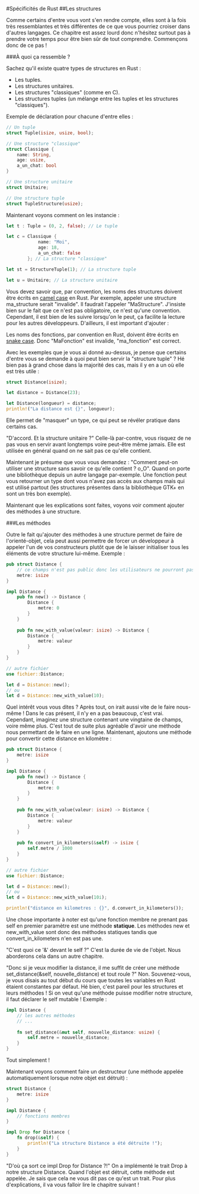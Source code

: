 #Spécificités de Rust
##Les structures

Comme certains d'entre vous vont s'en rendre compte, elles sont à la fois très ressemblantes et très différentes de ce que vous pourriez croiser dans d'autres langages. Ce chapitre est assez lourd donc n'hésitez surtout pas à prendre votre temps pour être bien sûr de tout comprendre. Commençons donc de ce pas !

###À quoi ça ressemble ?

Sachez qu'il existe quatre types de structures en Rust :

 * Les tuples.
 * Les structures unitaires.
 * Les structures "classiques" (comme en C).
 * Les structures tuples (un mélange entre les tuples et les structures "classiques").

Exemple de déclaration pour chacune d'entre elles :

```Rust
// Un tuple
struct Tuple(isize, usize, bool);

// Une structure "classique"
struct Classique {
    name: String,
    age: usize,
    a_un_chat: bool
}

// Une structure unitaire
struct Unitaire;

// Une structure tuple
struct TupleStructure(usize);
```

Maintenant voyons comment on les instancie :

```Rust
let t : Tuple = (0, 2, false); // Le tuple

let c = Classique {
            name: "Moi",
            age: 18,
            a_un_chat: false
        }; // La structure "classique"

let st = StructureTuple(1); // La structure tuple

let u = Unitaire; // La structure unitaire
```

Vous devez savoir que, par convention, les noms des structures doivent être écrits en [camel case](http://fr.wikipedia.org/wiki/CamelCase) en Rust.
Par exemple, appeler une structure ma_structure serait "invalide". Il faudrait l'appeler "MaStructure". J'insiste bien sur le fait que ce n'est pas obligatoire, ce n'est qu'une convention. Cependant, il est bien de les suivre lorsqu'on le peut, ça facilite la lecture pour les autres développeurs. D'ailleurs, il est important d'ajouter :

Les noms des fonctions, par convention en Rust, doivent être écrits en [snake case](http://fr.wikipedia.org/wiki/Snake_case). Donc "MaFonction" est invalide, "ma_fonction" est correct.

Avec les exemples que je vous ai donné au-dessus, je pense que certains d'entre vous se demande à quoi peut bien servir la "structure tuple" ? Hé bien pas à grand chose dans la majorité des cas, mais il y en a un où elle est très utile :

```Rust
struct Distance(isize);

let distance = Distance(23);

let Distance(longueur) = distance;
println!("La distance est {}", longueur);
```

Elle permet de "masquer" un type, ce qui peut se révéler pratique dans certains cas.

"D'accord. Et la structure unitaire ?"
Celle-là par-contre, vous risquez de ne pas vous en servir avant longtemps voire peut-être même jamais. Elle est utilisée en général quand on ne sait pas ce qu'elle contient.

Maintenant je présume que vous vous demandez : "Comment peut-on utiliser une structure sans savoir ce qu'elle contient ? o_O". Quand on porte une bibliothèque depuis un autre langage par-exemple. Une fonction peut vous retourner un type dont vous n'avez pas accès aux champs mais qui est utilisé partout (les structures présentes dans la bibliothèque GTK+ en sont un très bon exemple).

Maintenant que les explications sont faites, voyons voir comment ajouter des méthodes à une structure.

###Les méthodes

Outre le fait qu'ajouter des méthodes à une structure permet de faire de l'orienté-objet, cela peut aussi permettre de forcer un développeur à appeler l'un de vos constructeurs plutôt que de le laisser initialiser tous les éléments de votre structure lui-même. Exemple :

```Rust
pub struct Distance {
    // ce champs n'est pas public donc les utilisateurs ne pourront pas y avoir accès !
    metre: isize
}

impl Distance {
    pub fn new() -> Distance {
        Distance {
            metre: 0
        }
    }
    
    pub fn new_with_value(valeur: isize) -> Distance {
        Distance {
            metre: valeur
        }
    }
}

// autre fichier
use fichier::Distance;

let d = Distance::new();
// ou
let d = Distance::new_with_value(10);
```

Quel intérêt vous vous dites ? Après tout, on irait aussi vite de le faire nous-même ! Dans le cas présent, il n'y en a pas beaucoup, c'est vrai. Cependant, imaginez une structure contenant une vingtaine de champs, voire même plus. C'est tout de suite plus agréable d'avoir une méthode nous permettant de le faire en une ligne. Maintenant, ajoutons une méthode pour convertir cette distance en kilomètre :

```Rust
pub struct Distance {
    metre: isize
}

impl Distance {
    pub fn new() -> Distance {
        Distance {
            metre: 0
        }
    }
    
    pub fn new_with_value(valeur: isize) -> Distance {
        Distance {
            metre: valeur
        }
    }
    
    pub fn convert_in_kilometers(&self) -> isize {
        self.metre / 1000
    }
}

// autre fichier
use fichier::Distance;

let d = Distance::new();
// ou
let d = Distance::new_with_value(10i);

println!("distance en kilometres : {}", d.convert_in_kilometers());
```

Une chose importante à noter est qu'une fonction membre ne prenant pas self en premier paramètre est une méthode __statique__. Les méthodes new et new_with_value sont donc des méthodes statiques tandis que convert_in_kilometers n'en est pas une.

"C'est quoi ce '&' devant le self ?"
C'est la durée de vie de l'objet. Nous aborderons cela dans un autre chapitre.

"Donc si je veux modifier la distance, il me suffit de créer une méthode set_distance(&self, nouvelle_distance) et tout roule ?"
Non. Souvenez-vous, je vous disais au tout début du cours que toutes les variables en Rust étaient constantes par défaut. Hé bien, c'est pareil pour les structures et leurs méthodes ! Si on veut qu'une méthode puisse modifier notre structure, il faut déclarer le self mutable ! Exemple :

```Rust
impl Distance {
    // les autres méthodes
    // ...
    
    fn set_distance(&mut self, nouvelle_distance: usize) {
        self.metre = nouvelle_distance;
    }
}
```

Tout simplement !

Maintenant voyons comment faire un destructeur (une méthode appelée automatiquement lorsque notre objet est détruit) :

```Rust
struct Distance {
    metre: isize
}

impl Distance {
    // fonctions membres
}

impl Drop for Distance {
    fn drop(&self) {
        println!("La structure Distance a été détruite !");
    }
}
```

"D'où ça sort ce impl Drop for Distance ?!"
On a implémenté le trait Drop à notre structure Distance. Quand l'objet est détruit, cette méthode est appelée. Je sais que cela ne vous dit pas ce qu'est un trait. Pour plus d'explications, il va vous falloir lire le chapitre suivant !
